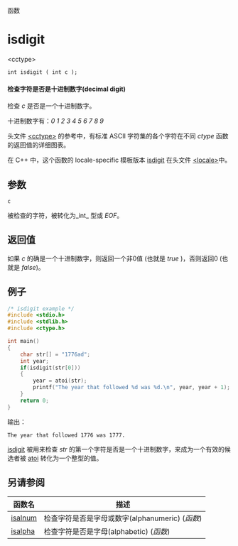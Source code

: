 函数

# isdigit

\<cctype\>

`int isdigit ( int c );`

#### 检查字符是否是十进制数字(decimal digit)

检查 _c_ 是否是一个十进制数字。

十进制数字有：_0_ _1_ _2_ _3_ _4_ _5_ _6_ _7_ _8_ _9_

头文件 [\<cctype\>](README.md) 的参考中，有标准 ASCII 字符集的各个字符在不同 _ctype_ 函数的返回值的详细图表。

在 C++ 中，这个函数的 locale-specific 模板版本 [isdigit](../../Other/locale/isdigit.md) 在头文件 [\<locale\>](../../Other/locale/README.md)中。


## 参数

`c`

被检查的字符，被转化为_int_ 型或 _EOF_。


## 返回值
如果 _c_ 的确是一个十进制数字，则返回一个非0值 (也就是 _true_ )，否则返回0 (也就是 _false_)。


## 例子

```cpp
/* isdigit example */
#include <stdio.h>
#include <stdlib.h>
#include <ctype.h>

int main()
{
	char str[] = "1776ad";
	int year;
	if(isdigit(str[0]))
	{
		year = atoi(str);
		printf("The year that followed %d was %d.\n", year, year + 1);
	}
	return 0;
}
```

输出：  
```
The year that followed 1776 was 1777.
```

[isdigit](isdigit.md) 被用来检查 _str_ 的第一个字符是否是一个十进制数字，来成为一个有效的候选者被 [atoi](../cstdlib/atoi.md) 转化为一个整型的值。


## 另请参阅

函数名                | 描述
--------------------- | ---------------
[isalnum](isalnum.md) | 检查字符是否是字母或数字(alphanumeric) (_函数_)
[isalpha](isalpha.md) | 检查字符是否是字母(alphabetic) (_函数_)
